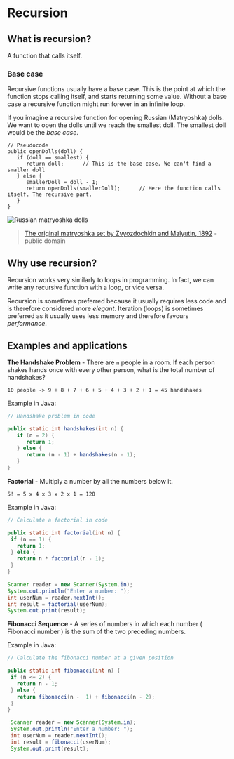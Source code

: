 # Recursion

## What is recursion?

A function that calls itself. 

### Base case

Recursive functions usually have a base case. This is the point at which the function stops calling itself, and starts returning some value. Without a base case a recursive function might run forever in an infinite loop.

If you imagine a recursive function for opening Russian (Matryoshka) dolls. We want to open the dolls until we reach the smallest doll. The smallest doll would be the *base case*.

```
// Pseudocode
public openDolls(doll) {
   if (doll == smallest) {
      return doll;      // This is the base case. We can't find a smaller doll
   } else {
      smallerDoll = doll - 1;
      return openDolls(smallerDoll);      // Here the function calls itself. The recursive part.
   }
}
```
![Russian matryoshka dolls](https://upload.wikimedia.org/wikipedia/commons/3/3d/First_matryoshka_museum_doll_open.jpg)
>[The original matryoshka set by Zvyozdochkin and Malyutin, 1892](https://en.wikipedia.org/wiki/Matryoshka_doll#/media/File:First_matryoshka_museum_doll_open.jpg) - public domain


## Why use recursion?

Recursion works very similarly to loops in programming. In fact, we can write any recursive function with a loop, or vice versa. 

Recursion is sometimes preferred because it usually requires less code and is therefore considered more *elegant*. Iteration (loops) is sometimes preferred as it usually uses less memory and therefore favours *performance*.

## Examples and applications

**The Handshake Problem** - There are `n` people in a room. If each person shakes hands once with every other person, what is the total number of handshakes?

`10 people -> 9 + 8 + 7 + 6 + 5 + 4 + 3 + 2 + 1 = 45 handshakes`

Example in Java:

```java
// Handshake problem in code

public static int handshakes(int n) {
   if (n = 2) {
      return 1;
   } else {
      return (n - 1) + handshakes(n - 1);
   }
}
```
**Factorial** - Multiply a number by all the numbers below it.

`5! = 5 x 4 x 3 x 2 x 1 = 120`

Example in Java:

```java
// Calculate a factorial in code

public static int factorial(int n) {
 if (n == 1) {
   return 1;
 } else {
   return n * factorial(n - 1);
 }
}

Scanner reader = new Scanner(System.in);
System.out.println("Enter a number: ");
int userNum = reader.nextInt();
int result = factorial(userNum);
System.out.print(result);
```

**Fibonacci Sequence** - A series of numbers in which each number ( Fibonacci number ) is the sum of the two preceding numbers.

Example in Java:

```java
// Calculate the fibonacci number at a given position

public static int fibonacci(int n) {
 if (n <= 2) {
   return n - 1;
 } else {
   return fibonacci(n -  1) + fibonacci(n - 2);
 }
}

 Scanner reader = new Scanner(System.in);
 System.out.println("Enter a number: ");
 int userNum = reader.nextInt();
 int result = fibonacci(userNum);
 System.out.print(result);
```

